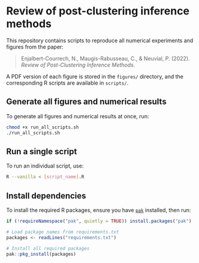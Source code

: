 # Review of post-clustering inference methods

This repository contains scripts to reproduce all numerical experiments and figures from the paper:

> Enjalbert-Courrech, N., Maugis-Rabusseau, C., & Neuvial, P. (2022). *Review of Post-Clustering Inference Methods*. 

A PDF version of each figure is stored in the `figures/` directory, and the corresponding R scripts are available in `scripts/`.

## Generate all figures and numerical results

To generate all figures and numerical results at once, run:

```sh
chmod +x run_all_scripts.sh
./run_all_scripts.sh
```

## Run a single script

To run an individual script, use: 

```sh
R --vanilla < [script_name].R
```

## Install dependencies

To install the required R packages, ensure you have [`pak`](https://pak.r-lib.org/) installed, then run:

```r
if (!requireNamespace("pak", quietly = TRUE)) install.packages("pak")

# Load package names from requirements.txt
packages <- readLines("requirements.txt")

# Install all required packages
pak::pkg_install(packages)
```


